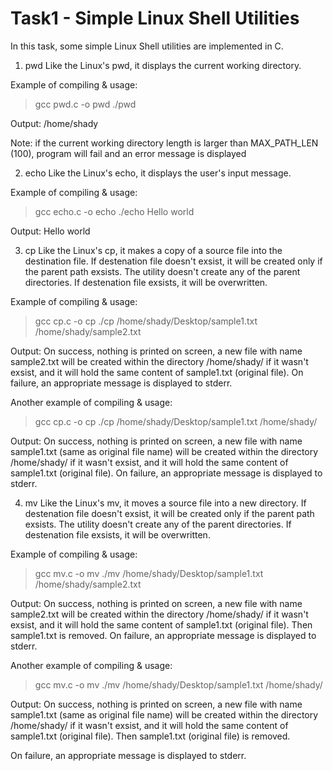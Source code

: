 # Task1 - Simple Linux Shell Utilities

In this task, some simple Linux Shell utilities are implemented in C.


1. pwd
Like the Linux's pwd, it displays the current working directory.

Example of compiling & usage:
> gcc pwd.c -o pwd
> ./pwd

Output: /home/shady

Note: if the current working directory length is larger than MAX_PATH_LEN (100), program will fail and an error message is displayed


2. echo
Like the Linux's echo, it displays the user's input message.

Example of compiling & usage:
> gcc echo.c -o echo
> ./echo Hello world

Output: Hello world


3. cp
Like the Linux's cp, it makes a copy of a source file into the destination file. If destenation file doesn't exsist, it will be created only if the parent path exsists. The utility doesn't create any of the parent directories.  If destenation file exsists, it will be
overwritten.


Example of compiling & usage:
> gcc cp.c -o cp
> ./cp /home/shady/Desktop/sample1.txt /home/shady/sample2.txt

Output: On success, nothing is printed on screen, a new file with name sample2.txt  will be created within the directory /home/shady/ if it wasn't exsist, and it will hold the same content of sample1.txt (original file).
On failure, an appropriate message is displayed to stderr.


Another example of compiling & usage:
> gcc cp.c -o cp
> ./cp /home/shady/Desktop/sample1.txt /home/shady/

Output: On success, nothing is printed on screen, a new file with name sample1.txt (same as original file name) will be created within the directory /home/shady/ if it wasn't exsist, and it will hold the same content of sample1.txt (original file).
On failure, an appropriate message is displayed to stderr.


4. mv
Like the Linux's mv, it moves a source file into a new directory. If destenation file doesn't exsist, it will be created only if the parent path exsists. The utility doesn't create any of the parent directories. If destenation file exsists, it will be overwritten.

Example of compiling & usage:
> gcc mv.c -o mv
> ./mv /home/shady/Desktop/sample1.txt /home/shady/sample2.txt

Output: On success, nothing is printed on screen, a new file with name sample2.txt  will be created within the directory /home/shady/ if it wasn't exsist, and it will hold the same content of sample1.txt (original file). Then sample1.txt is removed.
On failure, an appropriate message is displayed to stderr.


Another example of compiling & usage:
> gcc mv.c -o mv
> ./mv /home/shady/Desktop/sample1.txt /home/shady/

Output: On success, nothing is printed on screen, a new file with name sample1.txt (same as original file name) will be created within the directory /home/shady/ if it wasn't exsist, and it will hold the same content of sample1.txt (original file). Then sample1.txt (original file) is removed.

On failure, an appropriate message is displayed to stderr.

